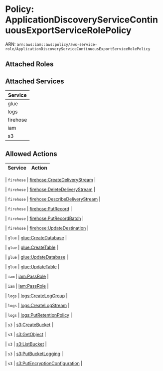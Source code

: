 # Policy: ApplicationDiscoveryServiceContinuousExportServiceRolePolicy

ARN: `arn:aws:iam::aws:policy/aws-service-role/ApplicationDiscoveryServiceContinuousExportServiceRolePolicy`

## Attached Roles

## Attached Services

| Service |
|---------|
| glue |
| logs |
| firehose |
| iam |
| s3 |

## Allowed Actions

| Service | Action |
|:-------:|--------|

| `firehose` | [firehose:CreateDeliveryStream](../actions.md#firehose:createdeliverystream) |

| `firehose` | [firehose:DeleteDeliveryStream](../actions.md#firehose:deletedeliverystream) |

| `firehose` | [firehose:DescribeDeliveryStream](../actions.md#firehose:describedeliverystream) |

| `firehose` | [firehose:PutRecord](../actions.md#firehose:putrecord) |

| `firehose` | [firehose:PutRecordBatch](../actions.md#firehose:putrecordbatch) |

| `firehose` | [firehose:UpdateDestination](../actions.md#firehose:updatedestination) |

| `glue` | [glue:CreateDatabase](../actions.md#glue:createdatabase) |

| `glue` | [glue:CreateTable](../actions.md#glue:createtable) |

| `glue` | [glue:UpdateDatabase](../actions.md#glue:updatedatabase) |

| `glue` | [glue:UpdateTable](../actions.md#glue:updatetable) |

| `iam` | [iam:PassRole](../actions.md#iam:passrole) |

| `iam` | [iam:PassRole](../actions.md#iam:passrole) |

| `logs` | [logs:CreateLogGroup](../actions.md#logs:createloggroup) |

| `logs` | [logs:CreateLogStream](../actions.md#logs:createlogstream) |

| `logs` | [logs:PutRetentionPolicy](../actions.md#logs:putretentionpolicy) |

| `s3` | [s3:CreateBucket](../actions.md#s3:createbucket) |

| `s3` | [s3:GetObject](../actions.md#s3:getobject) |

| `s3` | [s3:ListBucket](../actions.md#s3:listbucket) |

| `s3` | [s3:PutBucketLogging](../actions.md#s3:putbucketlogging) |

| `s3` | [s3:PutEncryptionConfiguration](../actions.md#s3:putencryptionconfiguration) |
